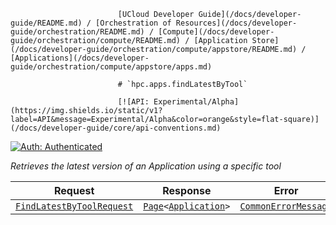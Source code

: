                             [UCloud Developer Guide](/docs/developer-guide/README.md) / [Orchestration of Resources](/docs/developer-guide/orchestration/README.md) / [Compute](/docs/developer-guide/orchestration/compute/README.md) / [Application Store](/docs/developer-guide/orchestration/compute/appstore/README.md) / [Applications](/docs/developer-guide/orchestration/compute/appstore/apps.md)
                            
                            # `hpc.apps.findLatestByTool`

                            [![API: Experimental/Alpha](https://img.shields.io/static/v1?label=API&message=Experimental/Alpha&color=orange&style=flat-square)](/docs/developer-guide/core/api-conventions.md)
[![Auth: Authenticated](https://img.shields.io/static/v1?label=Auth&message=Authenticated&color=informational&style=flat-square)](/docs/developer-guide/core/types.md#role)


_Retrieves the latest version of an Application using a specific tool_

| Request | Response | Error |
|---------|----------|-------|
|<code><a href='#findlatestbytoolrequest'>FindLatestByToolRequest</a></code>|<code><a href='/docs/reference/dk.sdu.cloud.Page.md'>Page</a>&lt;<a href='#application'>Application</a>&gt;</code>|<code><a href='/docs/reference/dk.sdu.cloud.CommonErrorMessage.md'>CommonErrorMessage</a></code>|


